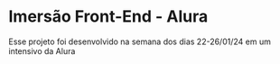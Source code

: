 # Imersão Front-End - Alura

Esse projeto foi desenvolvido na semana dos dias 22-26/01/24 em um intensivo da Alura